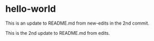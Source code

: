 # hello-world

This is an update to README.md from new-edits in the 2nd commit.

This is the 2nd update to README.md from edits.




